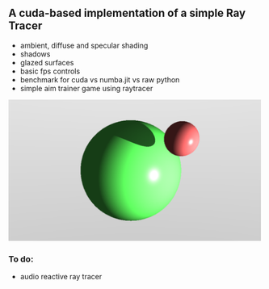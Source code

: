 ## A cuda-based implementation of a simple Ray Tracer

- ambient, diffuse and specular shading
- shadows
- glazed surfaces
- basic fps controls
- benchmark for cuda vs numba.jit vs raw python
- simple aim trainer game using raytracer

<img src="media/shadows.png" alt="Current Progress" width="500"/>

### To do:

- audio reactive ray tracer
